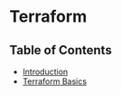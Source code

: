 # Terraform

## Table of Contents

- [Introduction](docs/introduction.md)
- [Terraform Basics](docs/basics.md)